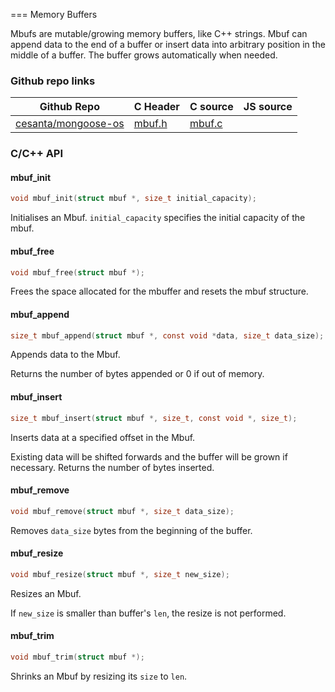 
=== Memory Buffers

Mbufs are mutable/growing memory buffers, like C++ strings.
Mbuf can append data to the end of a buffer or insert data into arbitrary
position in the middle of a buffer. The buffer grows automatically when
needed.
 
### Github repo links
| Github Repo | C Header | C source  | JS source |
| ----------- | -------- | --------  | ----------------- |
| [cesanta/mongoose-os](https://github.com/cesanta/mongoose-os) | [mbuf.h](https://github.com/cesanta/mongoose-os/tree/master/fw/include/mbuf.h) | [mbuf.c](https://github.com/cesanta/mongoose-os/tree/master/fw/src/mbuf.c)  | &nbsp;         |


### C/С++ API
#### mbuf_init

```c
void mbuf_init(struct mbuf *, size_t initial_capacity);
```

Initialises an Mbuf.
`initial_capacity` specifies the initial capacity of the mbuf.
 
#### mbuf_free

```c
void mbuf_free(struct mbuf *);
```
 Frees the space allocated for the mbuffer and resets the mbuf structure. 
#### mbuf_append

```c
size_t mbuf_append(struct mbuf *, const void *data, size_t data_size);
```

Appends data to the Mbuf.

Returns the number of bytes appended or 0 if out of memory.
 
#### mbuf_insert

```c
size_t mbuf_insert(struct mbuf *, size_t, const void *, size_t);
```

Inserts data at a specified offset in the Mbuf.

Existing data will be shifted forwards and the buffer will
be grown if necessary.
Returns the number of bytes inserted.
 
#### mbuf_remove

```c
void mbuf_remove(struct mbuf *, size_t data_size);
```
 Removes `data_size` bytes from the beginning of the buffer. 
#### mbuf_resize

```c
void mbuf_resize(struct mbuf *, size_t new_size);
```

Resizes an Mbuf.

If `new_size` is smaller than buffer's `len`, the
resize is not performed.
 
#### mbuf_trim

```c
void mbuf_trim(struct mbuf *);
```
 Shrinks an Mbuf by resizing its `size` to `len`. 

